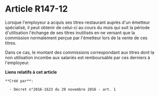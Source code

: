 # Article R147-12

Lorsque  l'employeur a acquis ses titres-restaurant auprès d'un émetteur  spécialisé, il peut obtenir de celui-ci au cours du
mois qui suit la  période d'utilisation l'échange de ses titres inutilisés en ne versant  que la commission normalement
perçue par l'émetteur lors de la vente de  ces titres. 

Dans ce cas, le montant des  commissions correspondant aux titres dont la non utilisation incombe aux  salariés est
remboursable par ces derniers à l'employeur.

**Liens relatifs à cet article**

	**Créé par**:

	  - Décret n°2016-1623 du 29 novembre 2016 - art. 1
